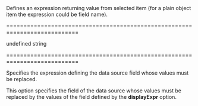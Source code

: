 <!--**
/*-------------------------------------------
    Auto-generated file. Do not modify.
-------------------------------------------

**-->
<!--d-->Defines an expression returning value from selected item (for a plain object item the expression could be field name).<!--/d-->
===========================================================================
<!--default-->undefined<!--/default-->
<!--type-->string<!--/type-->
===========================================================================

<!--shortDescription-->
Specifies the expression defining the data source field whose values must be replaced.
<!--/shortDescription-->

<!--fullDescription-->
This option specifies the field of the data source whose values must be replaced by the values of the field defined by the **displayExpr** option.
<!--/fullDescription-->